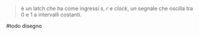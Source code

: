 > è un latch che ha come ingressi $s$, $r$ e $clock$, un segnale che oscilla tra 0 e 1 a intervalli costanti.

#todo disegno